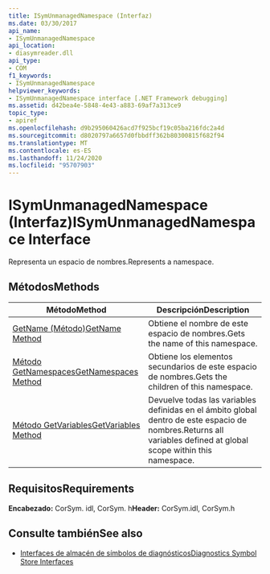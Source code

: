 ```yaml
---
title: ISymUnmanagedNamespace (Interfaz)
ms.date: 03/30/2017
api_name:
- ISymUnmanagedNamespace
api_location:
- diasymreader.dll
api_type:
- COM
f1_keywords:
- ISymUnmanagedNamespace
helpviewer_keywords:
- ISymUnmanagedNamespace interface [.NET Framework debugging]
ms.assetid: d42bea4e-5848-4e43-a883-69af7a313ce9
topic_type:
- apiref
ms.openlocfilehash: d9b295060426acd7f925bcf19c05ba216fdc2a4d
ms.sourcegitcommit: d8020797a6657d0fbbdff362b80300815f682f94
ms.translationtype: MT
ms.contentlocale: es-ES
ms.lasthandoff: 11/24/2020
ms.locfileid: "95707903"
---
```

# <a name="isymunmanagednamespace-interface"></a><span data-ttu-id="babf8-102">ISymUnmanagedNamespace (Interfaz)</span><span class="sxs-lookup"><span data-stu-id="babf8-102">ISymUnmanagedNamespace Interface</span></span>

<span data-ttu-id="babf8-103">Representa un espacio de nombres.</span><span class="sxs-lookup"><span data-stu-id="babf8-103">Represents a namespace.</span></span>  
  
## <a name="methods"></a><span data-ttu-id="babf8-104">Métodos</span><span class="sxs-lookup"><span data-stu-id="babf8-104">Methods</span></span>  
  
|<span data-ttu-id="babf8-105">Método</span><span class="sxs-lookup"><span data-stu-id="babf8-105">Method</span></span>|<span data-ttu-id="babf8-106">Descripción</span><span class="sxs-lookup"><span data-stu-id="babf8-106">Description</span></span>|  
|------------|-----------------|  
|[<span data-ttu-id="babf8-107">GetName (Método)</span><span class="sxs-lookup"><span data-stu-id="babf8-107">GetName Method</span></span>](isymunmanagednamespace-getname-method.md)|<span data-ttu-id="babf8-108">Obtiene el nombre de este espacio de nombres.</span><span class="sxs-lookup"><span data-stu-id="babf8-108">Gets the name of this namespace.</span></span>|  
|[<span data-ttu-id="babf8-109">Método GetNamespaces</span><span class="sxs-lookup"><span data-stu-id="babf8-109">GetNamespaces Method</span></span>](isymunmanagednamespace-getnamespaces-method.md)|<span data-ttu-id="babf8-110">Obtiene los elementos secundarios de este espacio de nombres.</span><span class="sxs-lookup"><span data-stu-id="babf8-110">Gets the children of this namespace.</span></span>|  
|[<span data-ttu-id="babf8-111">Método GetVariables</span><span class="sxs-lookup"><span data-stu-id="babf8-111">GetVariables Method</span></span>](isymunmanagednamespace-getvariables-method.md)|<span data-ttu-id="babf8-112">Devuelve todas las variables definidas en el ámbito global dentro de este espacio de nombres.</span><span class="sxs-lookup"><span data-stu-id="babf8-112">Returns all variables defined at global scope within this namespace.</span></span>|  
  
## <a name="requirements"></a><span data-ttu-id="babf8-113">Requisitos</span><span class="sxs-lookup"><span data-stu-id="babf8-113">Requirements</span></span>  

 <span data-ttu-id="babf8-114">**Encabezado:** CorSym. idl, CorSym. h</span><span class="sxs-lookup"><span data-stu-id="babf8-114">**Header:** CorSym.idl, CorSym.h</span></span>  
  
## <a name="see-also"></a><span data-ttu-id="babf8-115">Consulte también</span><span class="sxs-lookup"><span data-stu-id="babf8-115">See also</span></span>

- [<span data-ttu-id="babf8-116">Interfaces de almacén de símbolos de diagnósticos</span><span class="sxs-lookup"><span data-stu-id="babf8-116">Diagnostics Symbol Store Interfaces</span></span>](diagnostics-symbol-store-interfaces.md)
